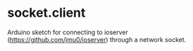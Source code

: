 socket.client
=============
Arduino sketch for connecting to ioserver (https://github.com/jmu0/ioserver)
through a network socket.
